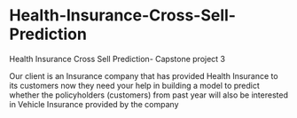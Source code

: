 # Health-Insurance-Cross-Sell-Prediction
Health Insurance Cross Sell Prediction- Capstone project 3


Our client is an Insurance company that has provided Health Insurance to its customers now they need your help in building a model to predict whether the policyholders (customers) from past year will also be interested in Vehicle Insurance provided by the company
